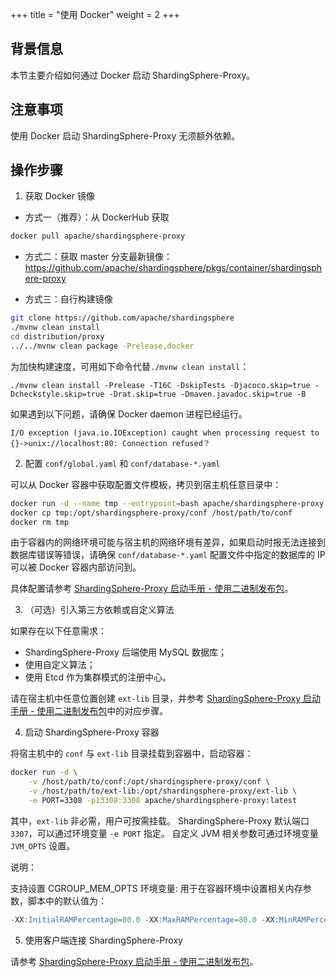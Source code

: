 +++
title = "使用 Docker"
weight = 2
+++

## 背景信息

本节主要介绍如何通过 Docker 启动 ShardingSphere-Proxy。

## 注意事项

使用 Docker 启动 ShardingSphere-Proxy 无须额外依赖。

## 操作步骤

1. 获取 Docker 镜像

* 方式一（推荐）：从 DockerHub 获取
```bash
docker pull apache/shardingsphere-proxy
```

* 方式二：获取 master 分支最新镜像：<https://github.com/apache/shardingsphere/pkgs/container/shardingsphere-proxy>

* 方式三：自行构建镜像
```bash
git clone https://github.com/apache/shardingsphere
./mvnw clean install
cd distribution/proxy
../../mvnw clean package -Prelease,docker
```
为加快构建速度，可用如下命令代替```./mvnw clean install```：
```
./mvnw clean install -Prelease -T16C -DskipTests -Djacoco.skip=true -Dcheckstyle.skip=true -Drat.skip=true -Dmaven.javadoc.skip=true -B
```

如果遇到以下问题，请确保 Docker daemon 进程已经运行。
```
I/O exception (java.io.IOException) caught when processing request to {}->unix://localhost:80: Connection refused？
```

2. 配置 `conf/global.yaml` 和 `conf/database-*.yaml`

可以从 Docker 容器中获取配置文件模板，拷贝到宿主机任意目录中：
```bash
docker run -d --name tmp --entrypoint=bash apache/shardingsphere-proxy
docker cp tmp:/opt/shardingsphere-proxy/conf /host/path/to/conf
docker rm tmp
```

由于容器内的网络环境可能与宿主机的网络环境有差异，如果启动时报无法连接到数据库错误等错误，请确保 `conf/database-*.yaml` 配置文件中指定的数据库的 IP 可以被 Docker 容器内部访问到。

具体配置请参考 [ShardingSphere-Proxy 启动手册 - 使用二进制发布包](/cn/user-manual/shardingsphere-proxy/startup/bin/)。

3. （可选）引入第三方依赖或自定义算法

如果存在以下任意需求：
* ShardingSphere-Proxy 后端使用 MySQL 数据库；
* 使用自定义算法；
* 使用 Etcd 作为集群模式的注册中心。

请在宿主机中任意位置创建 `ext-lib` 目录，并参考 [ShardingSphere-Proxy 启动手册 - 使用二进制发布包](/cn/user-manual/shardingsphere-proxy/startup/bin/)中的对应步骤。

4. 启动 ShardingSphere-Proxy 容器

将宿主机中的 `conf` 与 `ext-lib` 目录挂载到容器中，启动容器：

```bash
docker run -d \
    -v /host/path/to/conf:/opt/shardingsphere-proxy/conf \
    -v /host/path/to/ext-lib:/opt/shardingsphere-proxy/ext-lib \
    -e PORT=3308 -p13308:3308 apache/shardingsphere-proxy:latest
```

其中，`ext-lib` 非必需，用户可按需挂载。
ShardingSphere-Proxy 默认端口 `3307`，可以通过环境变量 `-e PORT` 指定。
自定义 JVM 相关参数可通过环境变量 `JVM_OPTS` 设置。

说明：

支持设置 CGROUP_MEM_OPTS 环境变量: 用于在容器环境中设置相关内存参数，脚本中的默认值为：

```sql
-XX:InitialRAMPercentage=80.0 -XX:MaxRAMPercentage=80.0 -XX:MinRAMPercentage=80.0
```

5. 使用客户端连接 ShardingSphere-Proxy

请参考 [ShardingSphere-Proxy 启动手册 - 使用二进制发布包](/cn/user-manual/shardingsphere-proxy/startup/bin/)。
